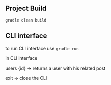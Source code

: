 ## Project Build #
`gradle clean build`

## CLI interface ##

to run CLI interface use `gradle run`

in CLI interface

users {id} -> returns a user with his related post

exit -> close the CLI 
